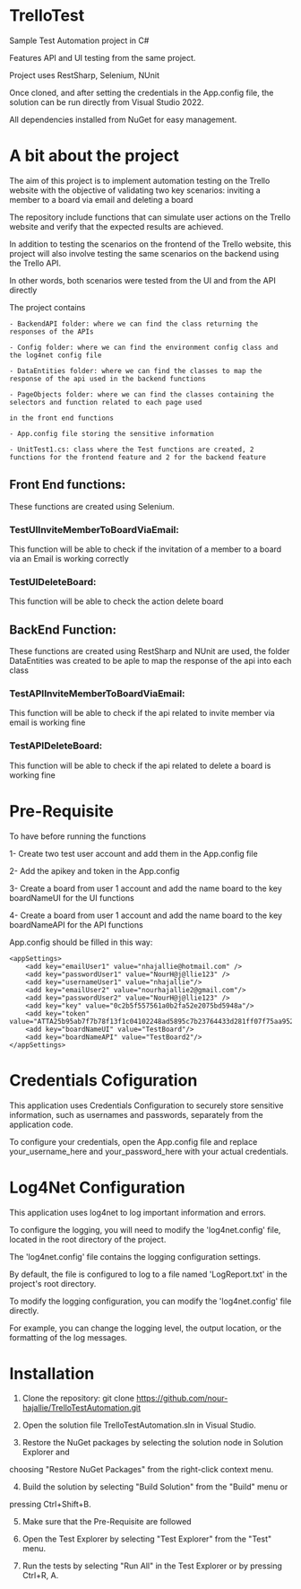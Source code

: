 # TrelloTest
Sample Test Automation project in C#

Features API and UI testing from the same project.

Project uses RestSharp, Selenium, NUnit

Once cloned, and after setting the credentials in the App.config file, the solution can be run directly from Visual Studio 2022.

All dependencies installed from NuGet for easy management.

# A bit about the project

The aim of this project is to implement automation testing on the Trello website with the objective of validating two key scenarios: inviting a member to a board via email and deleting a board

The repository include functions that can simulate user actions on the Trello website and verify that the expected results are achieved.

In addition to testing the scenarios on the frontend of the Trello website, this project will also involve testing the same scenarios on the backend using the Trello API.

In other words, both scenarios were tested from the UI and from the API directly

The project contains 

	- BackendAPI folder: where we can find the class returning the responses of the APIs

	- Config folder: where we can find the environment config class and the log4net config file

	- DataEntities folder: where we can find the classes to map the response of the api used in the backend functions
	
	- PageObjects folder: where we can find the classes containing the selectors and function related to each page used 
	
	in the front end functions 

	- App.config file storing the sensitive information

	- UnitTest1.cs: class where the Test functions are created, 2 functions for the frontend feature and 2 for the backend feature

## Front End functions: 

These functions are created using Selenium.

### TestUIInviteMemberToBoardViaEmail: 

This function will be able to check if the invitation of a member to a board via an Email is working correctly

### TestUIDeleteBoard: 

This function will be able to check the action delete board

## BackEnd Function: 

These functions are created using RestSharp and NUnit are used, the folder DataEntities was created to be aple to map the response of the api into each class

### TestAPIInviteMemberToBoardViaEmail: 

This function will be able to check if the api related to invite member via email is working fine

### TestAPIDeleteBoard: 

This function will be able to check if the api related to delete a board is working fine


# Pre-Requisite
To have before running the functions

1- Create two test user account and add them in the App.config file

2- Add the apikey and token in the App.config

3- Create a board from user 1 account and add the name board to the key boardNameUI for the UI functions

4- Create a board from user 1 account and add the name board to the key boardNameAPI for the API functions

App.config should be filled in this way: 

	<appSettings>
		<add key="emailUser1" value="nhajallie@hotmail.com" />
		<add key="passwordUser1" value="NourH@j@llie123" />
		<add key="usernameUser1" value="nhajallie"/>
		<add key="emailUser2" value="nourhajallie2@gmail.com"/>
		<add key="passwordUser2" value="NourH@j@llie123" />
		<add key="key" value="0c2b5f557561a0b2fa52e2075bd5948a"/>
		<add key="token" value="ATTA25b95ab7f7b78f13f1c04102248ad5895c7b23764433d281ff07f75aa9522205A3503724"/>
		<add key="boardNameUI" value="TestBoard"/>
		<add key="boardNameAPI" value="TestBoard2"/>
	</appSettings>

# Credentials Cofiguration
This application uses Credentials Configuration to securely store sensitive information, such as usernames and passwords, separately from the application code.

To configure your credentials, open the App.config file and replace your_username_here and your_password_here with your actual credentials.

# Log4Net Configuration
This application uses log4net to log important information and errors. 

To configure the logging, you will need to modify the 'log4net.config' file, located in the root directory of the project.

The 'log4net.config' file contains the logging configuration settings. 

By default, the file is configured to log to a file named 'LogReport.txt' in the project's root directory.

To modify the logging configuration, you can modify the 'log4net.config' file directly. 

For example, you can change the logging level, the output location, or the formatting of the log messages.

# Installation
1.	Clone the repository: git clone https://github.com/nour-hajallie/TrelloTestAutomation.git

2.	Open the solution file TrelloTestAutomation.sln in Visual Studio.

3.	Restore the NuGet packages by selecting the solution node in Solution Explorer and 

choosing "Restore NuGet Packages" from the right-click context menu.

4. Build the solution by selecting "Build Solution" from the "Build" menu or 

pressing Ctrl+Shift+B.

5. Make sure that the Pre-Requisite are followed

6. Open the Test Explorer by selecting "Test Explorer" from the "Test" menu.

7. Run the tests by selecting "Run All" in the Test Explorer or by pressing Ctrl+R, A.


